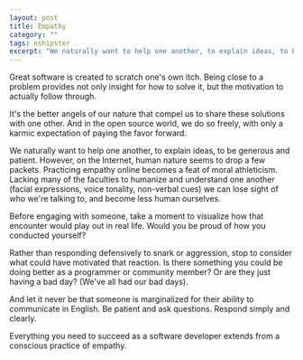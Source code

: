 ```yaml
---
layout: post
title: Empathy
category: ""
tags: nshipster
excerpt: "We naturally want to help one another, to explain ideas, to be generous and patient. However, on the Internet, human nature seems to drop a few packets."
---
```


Great software is created to scratch one's own itch. Being close to a problem provides not only insight for how to solve it, but the motivation to actually follow through.

It's the better angels of our nature that compel us to share these solutions with one other. And in the open source world, we do so freely, with only a karmic expectation of paying the favor forward.

We naturally want to help one another, to explain ideas, to be generous and patient. However, on the Internet, human nature seems to drop a few packets. Practicing empathy online becomes a feat of moral athleticism. Lacking many of the faculties to humanize and understand one another (facial expressions, voice tonality, non-verbal cues) we can lose sight of who we're talking to, and become less human ourselves.

Before engaging with someone, take a moment to visualize how that encounter would play out in real life. Would you be proud of how you conducted yourself?

Rather than responding defensively to snark or aggression, stop to consider what could have motivated that reaction. Is there something you could be doing better as a programmer or community member? Or are they just having a bad day? (We've all had our bad days).

And let it never be that someone is marginalized for their ability to communicate in English. Be patient and ask questions. Respond simply and clearly.

Everything you need to succeed as a software developer extends from a conscious practice of empathy.
